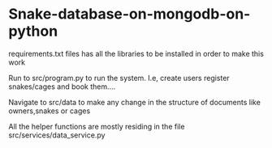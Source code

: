 # Snake-database-on-mongodb-on-python

requirements.txt files has all the libraries to be installed in order to make this work

Run to src/program.py to run the system. I.e, create users register snakes/cages and book them....

Navigate to src/data to make any change in the structure of documents like owners,snakes or cages

All the helper functions are mostly residing in the file src/services/data_service.py
